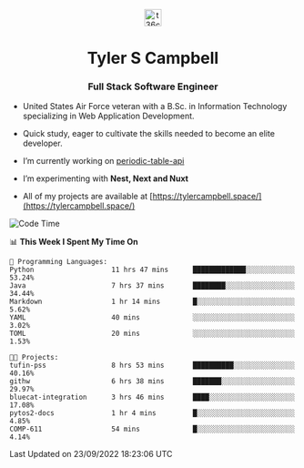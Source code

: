 <p align="center">
<a href="https://www.linkedin.com/in/t36campbell" target="blank"><img align="center" src="https://ik.imagekit.io/t36campbell/Portfolio/linkedin.png.original_m8bbGgPh6.png" alt="t36campbell" height="30" width="30" /></a>
</p>
<h1 align="center">Tyler S Campbell</h1>
<h3 align="center">Full Stack Software Engineer</h3>

* United States Air Force veteran with a B.Sc. in Information Technology specializing in Web Application Development. 

* Quick study, eager to cultivate the skills needed to become an elite developer.

* I’m currently working on [periodic-table-api](https://github.com/t36campbell/periodic-table-api)

* I’m experimenting with **Nest, Next and Nuxt**

* All of my projects are available at [https://tylercampbell.space/](https://tylercampbell.space/)

<!--START_SECTION:waka-->
![Code Time](http://img.shields.io/badge/Code%20Time-1%2C817%20hrs%2029%20mins-blue)

📊 **This Week I Spent My Time On** 

```text
💬 Programming Languages: 
Python                   11 hrs 47 mins      █████████████░░░░░░░░░░░░   53.24% 
Java                     7 hrs 37 mins       ████████░░░░░░░░░░░░░░░░░   34.44% 
Markdown                 1 hr 14 mins        █░░░░░░░░░░░░░░░░░░░░░░░░   5.62% 
YAML                     40 mins             ░░░░░░░░░░░░░░░░░░░░░░░░░   3.02% 
TOML                     20 mins             ░░░░░░░░░░░░░░░░░░░░░░░░░   1.53%

🐱‍💻 Projects: 
tufin-pss                8 hrs 53 mins       ██████████░░░░░░░░░░░░░░░   40.16% 
githw                    6 hrs 38 mins       ███████░░░░░░░░░░░░░░░░░░   29.97% 
bluecat-integration      3 hrs 46 mins       ████░░░░░░░░░░░░░░░░░░░░░   17.08% 
pytos2-docs              1 hr 4 mins         █░░░░░░░░░░░░░░░░░░░░░░░░   4.85% 
COMP-611                 54 mins             █░░░░░░░░░░░░░░░░░░░░░░░░   4.14%

```


 Last Updated on 23/09/2022 18:23:06 UTC
<!--END_SECTION:waka-->
